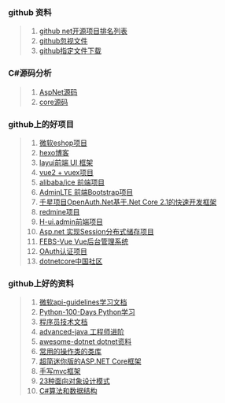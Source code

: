 ### github 资料
> 1. [github net开源项目排名列表](https://github.com/topics/dotnet)
> 1. [github忽视文件](https://github.com/github/gitignore)
> 1. [github指定文件下载](https://minhaskamal.github.io/DownGit/#/home)

### C#源码分析
> 1. [AspNet源码](https://github.com/aspnet/AspNetCore)
> 2. [core源码](https://github.com/dotnet/corefx)

### github上的好项目
> 1. [微软eshop项目](https://github.com/dotnet-architecture/eShopOnContainers)
> 1. [hexo博客](https://github.com/ppoffice/hexo-theme-hueman)
> 7. [layui前端 UI 框架](https://github.com/sentsin/layui)
> 8. [vue2 + vuex项目](https://github.com/bailicangdu/vue2-elm)
> 9. [alibaba/ice 前端项目](https://github.com/alibaba/ice)
> 10. [AdminLTE 前端Bootstrap项目](https://github.com/ColorlibHQ/AdminLTE)
> 11. [千星项目OpenAuth.Net基于.Net Core 2.1的快速开发框架](https://github.com/yubaolee/OpenAuth.Core)
> 14. [redmine项目](https://github.com/redmine/redmine)
> 15. [H-ui.admin前端项目](https://github.com/jackying/H-ui.admin)
> 18. [Asp.net 实现Session分布式储存项目](https://github.com/Emrys5/Asp.net-CustomSessionState)
> 3. [FEBS-Vue Vue后台管理系统](https://github.com/wuyouzhuguli/FEBS-Vue)
> 6. [OAuth认证项目](https://github.com/aspnet-contrib/AspNet.Security.OAuth.Providers)
> 1. [dotnetcore中国社区](https://github.com/dotnetcore)

### github上好的资料
> 1. [微软api-guidelines学习文档](https://github.com/microsoft/api-guidelines)
> 1. [Python-100-Days Python学习](https://github.com/jackfrued/Python-100-Days)
> 2. [程序员技术文档](https://github.com/0voice/from_coder_to_expert)
> 4. [advanced-java 工程师进阶](https://github.com/doocs/advanced-java)
> 5. [awesome-dotnet dotnet资料](https://github.com/quozd/awesome-dotnet)
> 1. [常用的操作类的类库](https://github.com/XiLife-OSPC/Masuit.Tools)
> 1. [超简迷你版的ASP.NET Core框架](https://github.com/XiLife-OSPC/AspNetCore.Mini)
> 1. [手写mvc框架](https://github.com/EdisonChou/EDC.AspNetMvc.Framework)
> 1. [23种面向对象设计模式](https://github.com/EdisonChou/DesignPattern.Samples.CSharp)
> 1. [C#算法和数据结构](https://github.com/aalhour/C-Sharp-Algorithms)
